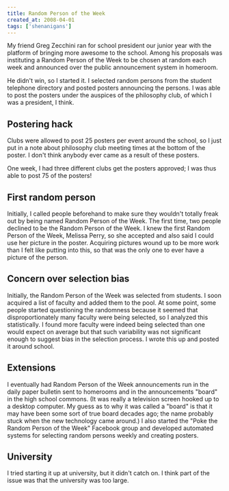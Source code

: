 ```yaml
---
title: Random Person of the Week
created_at: 2008-04-01
tags: ['shenanigans']
---
```


My friend Greg Zecchini ran for school president our junior year with the platform of bringing more awesome to the school. Among his proposals was instituting a Random Person of the Week to be chosen at random each week and announced over the public announcement system in homeroom.

He didn't win, so I started it. I selected random persons from the student telephone directory and posted posters announcing the persons. I was able to post the posters under the auspices of the philosophy club, of which I was a president, I think.

## Postering hack
Clubs were allowed to post 25 posters per event around the school,
so I just put in a note about philosophy club meeting times at the bottom of the poster.
I don't think anybody ever came as a result of these posters.

One week, I had three different clubs get the posters approved;
I was thus able to post 75 of the posters!

## First random person
Initially, I called people beforehand to make sure they wouldn't totally freak out by being named Random Person of the Week. The first time, two people declined to be the Random Person of the Week. I knew the first Random Person of the Week, Melissa Perry, so she accepted and also said I could use her picture in the poster. Acquiring pictures wound up to be more work than I felt like putting into this, so that was the only one to ever have a picture of the person.

## Concern over selection bias
Initially, the Random Person of the Week was selected from students. I soon acquired a list of faculty and added them to the pool. At some point, some people started questioning the randomness because it seemed that disproportionately many faculty were being selected, so I analyzed this statistically. I found more faculty were indeed being selected than one would expect on average but that such variability was not significant enough to suggest bias in the selection process. I wrote this up and posted it around school.

## Extensions
I eventually had Random Person of the Week announcements run in the daily paper bulletin sent to homerooms and in the announcements "board" in the high school commons.
  (It was really a television screen hooked up to a desktop computer.
   My guess as to why it was called a "board" is that it may have been
   some sort of true board decades ago; the name probably stuck when
   the new technology came around.)
I also started the "Poke the Random Person of the Week" Facebook group
and developed automated systems for selecting random persons weekly and
creating posters.

## University
I tried starting it up at university, but it didn't catch on. I think part of the issue was that the university was too large.
